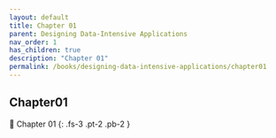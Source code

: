 ```yaml
---
layout: default
title: Chapter 01
parent: Designing Data-Intensive Applications
nav_order: 1
has_children: true
description: "Chapter 01"
permalink: /books/designing-data-intensive-applications/chapter01
---
```


## Chapter01
📝 Chapter 01
{: .fs-3 .pt-2 .pb-2 }

